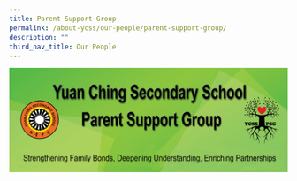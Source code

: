 ```yaml
---
title: Parent Support Group
permalink: /about-ycss/our-people/parent-support-group/
description: ""
third_nav_title: Our People
---
```

![](/images/YCSS_PGS_Banner5.jpg)